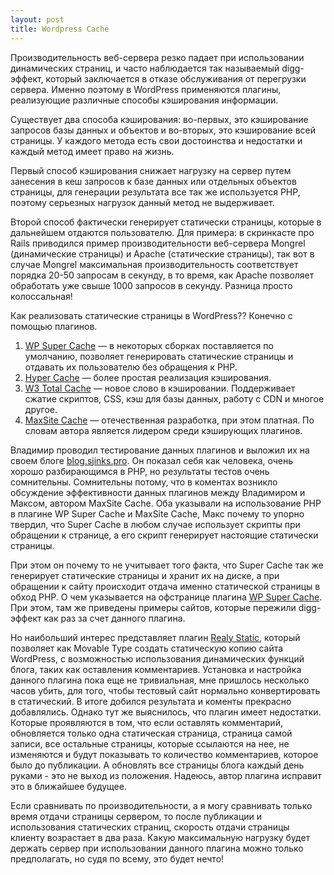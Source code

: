 ```yaml
--- 
layout: post
title: Wordpress Cache
---
```

Производительность веб-сервера резко падает при использовании динамических страниц, и часто наблюдается так называемый digg-эффект, который заключается в отказе обслуживания от перегрузки сервера. Именно поэтому в WordPress применяются плагины, реализующие различные способы кэширования информации.

Существует два способа кэширования: во-первых, это кэширование запросов базы данных и объектов и во-вторых, это кэширование всей страницы. У каждого метода есть свои достоинства и недостатки и каждый метод имеет право на жизнь.

Первый способ кэширования снижает нагрузку на сервер путем занесения в кеш запросов к базе данных или отдельных объектов страницы, для генерации результата все так же используется PHP, поэтому серьезных нагрузок данный метод не выдерживает.

Второй способ фактически генерирует статически страницы, которые в дальнейшем отдаются пользователю. Для примера: в скринкасте про Rails приводился пример производительности веб-сервера Mongrel (динамические страницы) и Apache (статические страницы), так вот в случае Mongrel максимальная производительность соответствует порядка 20-50 запросам в секунду, в то время, как Apache позволяет обработать уже свыше 1000 запросов в секунду. Разница просто колоссальная!

Как реализовать статические страницы в WordPress?? Конечно с помощью плагинов.
<ol>
	<li><a href="http://wordpress.org/extend/plugins/wp-super-cache/" rel="nofollow">WP Super Cache</a> — в некоторых сборках поставляется по умолчанию, позволяет генерировать статические страницы и отдавать их пользователю без обращения к PHP.</li>
	<li><a href="http://wordpress.org/extend/plugins/hyper-cache/" rel="nofollow">Hyper Cache</a> — более простая реализация кэширования.</li>
	<li><a href="http://wordpress.org/extend/plugins/w3-total-cache/" rel="nofollow">W3 Total Cache</a> — новое слово в кэшировании. Поддерживает сжатие скриптов, CSS, кэш для базы данных, работу с CDN и многое другое.</li>
	<li><a href="http://maxsite.org/page/maxsite-cache" rel="nofollow">MaxSite Cache</a> — отечественная разработка, при этом платная. По словам автора является лидером среди кэширующих плагинов.</li>
</ol>
Владимир проводил тестирование данных плагинов и выложил их на своем блоге <a href="http://blog.sjinks.pro/wordpress/683-wp-supercache-vs-hypercache-vs-w3-total-cache-vs-maxsite-cache/" rel="nofollow">blog.sjinks.pro</a>. Он показал себя как человека, очень хорошо разбирающимся в PHP, но результаты тестов очень сомнительны. Сомнительны потому, что в коментах возникло обсуждение эффективности данных плагинов между Владимиром и Максом, автором MaxSite Cache. Оба указывали на использование PHP в плагине WP Super Cache и MaxSite Cache, Макс почему то упорно твердил, что Super Cache в любом случае использует скрипты при обращении к странице, а его скрипт генерирует настоящие статически страницы.

При этом он почему то не учитывает того факта, что Super Cache так же генерирует статические страницы и хранит их на диске, а при обращении к сайту происходит отдача именно статической страницы в обход PHP. О чем указывается на офстранице плагина <a href="http://ocaoimh.ie/wp-super-cache/" rel="nofollow">WP Super Cache</a>. При этом, там же приведены примеры сайтов, которые пережили digg-эффект как раз за счет данного плагина.

Но наибольший интерес представляет плагин <a href="http://wordpress.org/extend/plugins/really-static/" rel="nofollow">Realy Static</a>, который позволяет как Movable Type создать статическую копию сайта WordPress, с возможностью использования динамических функций блога, таких как оставления комментариев. Установка и настройка данного плагина пока еще не тривиальная, мне пришлось несколько часов убить, для того, чтобы тестовый сайт нормально конвертировать в статический. В итоге добился результата и коменты прекрасно добавлялись. Однако тут же выяснилось, что плагин имеет недостатки. Которые проявляются в том, что если оставлять комментарий, обновляется только одна статическая страница, страница самой записи, все остальные страницы, которые ссылаются на нее, не изменяются и будут показывать то количество комментариев, которое было до публикации. А обновлять все страницы блога каждый день руками - это не выход из положения. Надеюсь, автор плагина исправит это в ближайшее будущее.

Если сравнивать по производительности, а я могу сравнивать только время отдачи страницы сервером, то после публикации и использования статических страниц, скорость отдачи страницы клиенту возрастает в два раза. Какую максимальную нагрузку будет держать сервер при использовании данного плагина можно только предполагать, но судя по всему, это будет нечто!
